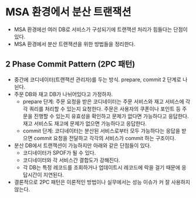 # MSA 환경에서 분산 트랜잭션

- MSA 환경에선 여러 DB로 서비스가 구성되기에 트랜잭션 처리가 힘들다는 단점이 있다.
- MSA 환경에서 분산 트랜잭션을 위한 방법들을 정리한다.

## 2 Phase Commit Pattern (2PC 패턴)

- 중간에 코디네이터(트랜잭션 관리자)를 두는 방식. prepare, commit 2 단계로 나뉜다.
- 주문 DB와 재고 DB가 나뉘어있다고 가정하자.
  - prepare 단계: 주문 요청을 받은 코디네이터는 주문 서비스와 재고 서비스에 각각 쿼리를 처리할 수 있는지 요청한다. 주문은 사용자의 쿠폰이나 포인트 등 주문을 진행할 수 있는지 유효성을 확인하고 문제가 없다면 가능하다고 응답한다. 재고 서비스도 재고에 문제가 없으면 가능하다고 응답한다.
  - commit 단계: 코디네이터는 분산된 서비스로부터 모두 가능하다는 응답을 받으면 commit 요청을 전달하고 각각의 서비스가 commit 하는 구조이다.
- 분산 DB에서 트랜잭션이 가능하지만 아래와 같은 단점들이 있다.
  - 코디네이터가 SPOF가 될 수 있다.
  - 코디네이터와 각 서비스간 결합도가 강해진다.
  - 각 DB는 특정 레코드를 조회하거나 업데이트시 레코드에 락을 걸기 때문에 응답시간이 지연된다.
- 결론적으로 2PC 패턴은 이론적인 방법이나 실무에서는 성능 이슈가 커 잘 사용하지 않는다.
